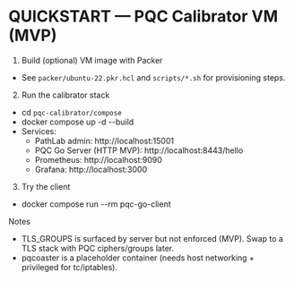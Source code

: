 # QUICKSTART — PQC Calibrator VM (MVP)

1) Build (optional) VM image with Packer
- See `packer/ubuntu-22.pkr.hcl` and `scripts/*.sh` for provisioning steps.

2) Run the calibrator stack
- cd `pqc-calibrator/compose`
- docker compose up -d --build
- Services:
  - PathLab admin: http://localhost:15001
  - PQC Go Server (HTTP MVP): http://localhost:8443/hello
  - Prometheus: http://localhost:9090
  - Grafana: http://localhost:3000

3) Try the client
- docker compose run --rm pqc-go-client

Notes
- TLS_GROUPS is surfaced by server but not enforced (MVP). Swap to a TLS stack with PQC ciphers/groups later.
- pqcoaster is a placeholder container (needs host networking + privileged for tc/iptables).
